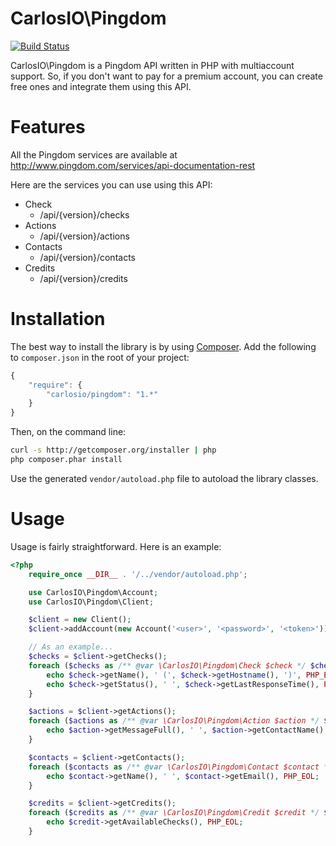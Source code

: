 CarlosIO\Pingdom
================

[![Build Status](https://secure.travis-ci.org/carlosbuenosvinos/php-pingdom-api.png?branch=master)](http://travis-ci.org/carlosbuenosvinos/php-pingdom-api)

CarlosIO\Pingdom is a Pingdom API written in PHP
with multiaccount support. So, if you don't want
to pay for a premium account, you can create free
ones and integrate them using this API.

Features
========
All the Pingdom services are available at http://www.pingdom.com/services/api-documentation-rest

Here are the services you can use using this API:
* Check
  * /api/{version}/checks
* Actions
  * /api/{version}/actions
* Contacts
  * /api/{version}/contacts
* Credits
  * /api/{version}/credits

Installation
============

The best way to install the library is by using [Composer](http://getcomposer.org). Add the following to `composer.json` in the root of your project:

``` javascript
{
    "require": {
        "carlosio/pingdom": "1.*"
    }
}
```

Then, on the command line:

``` bash
curl -s http://getcomposer.org/installer | php
php composer.phar install
```

Use the generated `vendor/autoload.php` file to autoload the library classes.

Usage
=====
Usage is fairly straightforward. Here is an example:

```php
<?php
    require_once __DIR__ . '/../vendor/autoload.php';

    use CarlosIO\Pingdom\Account;
    use CarlosIO\Pingdom\Client;

    $client = new Client();
    $client->addAccount(new Account('<user>', '<password>', '<token>'));

    // As an example...
    $checks = $client->getChecks();
    foreach ($checks as /** @var \CarlosIO\Pingdom\Check $check */ $check) {
        echo $check->getName(), ' (', $check->getHostname(), ')', PHP_EOL
        echo $check->getStatus(), ' ', $check->getLastResponseTime(), PHP_EOL;
    }

    $actions = $client->getActions();
    foreach ($actions as /** @var \CarlosIO\Pingdom\Action $action */ $action) {
        echo $action->getMessageFull(), ' ', $action->getContactName(), ' ', $action->getVia(), PHP_EOL;
    }

    $contacts = $client->getContacts();
    foreach ($contacts as /** @var \CarlosIO\Pingdom\Contact $contact */ $contact) {
        echo $contact->getName(), ' ', $contact->getEmail(), PHP_EOL;
    }

    $credits = $client->getCredits();
    foreach ($credits as /** @var \CarlosIO\Pingdom\Credit $credit */ $credit) {
        echo $credit->getAvailableChecks(), PHP_EOL;
    }
```